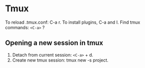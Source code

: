 # Tmux

To reload .tmux.conf: C-a r.
To install plugins, C-a and I.
Find tmux commands: `<C-a>` ?

## Opening a new session in tmux

1. Detach from current session: `<C-a>` + d.
2. Create new tmux session: tmux new -s project.
